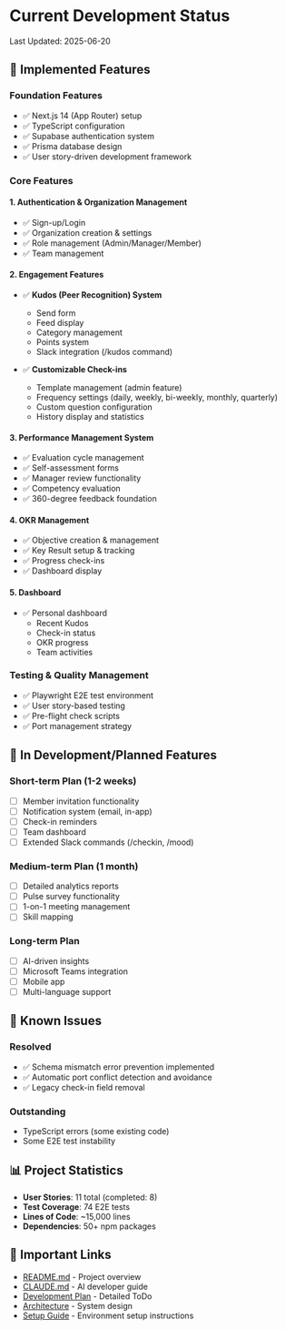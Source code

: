 # Current Development Status

Last Updated: 2025-06-20

## 🚀 Implemented Features

### Foundation Features

- ✅ Next.js 14 (App Router) setup
- ✅ TypeScript configuration
- ✅ Supabase authentication system
- ✅ Prisma database design
- ✅ User story-driven development framework

### Core Features

#### 1. Authentication & Organization Management

- ✅ Sign-up/Login
- ✅ Organization creation & settings
- ✅ Role management (Admin/Manager/Member)
- ✅ Team management

#### 2. Engagement Features

- ✅ **Kudos (Peer Recognition) System**

  - Send form
  - Feed display
  - Category management
  - Points system
  - Slack integration (/kudos command)

- ✅ **Customizable Check-ins**
  - Template management (admin feature)
  - Frequency settings (daily, weekly, bi-weekly, monthly, quarterly)
  - Custom question configuration
  - History display and statistics

#### 3. Performance Management System

- ✅ Evaluation cycle management
- ✅ Self-assessment forms
- ✅ Manager review functionality
- ✅ Competency evaluation
- ✅ 360-degree feedback foundation

#### 4. OKR Management

- ✅ Objective creation & management
- ✅ Key Result setup & tracking
- ✅ Progress check-ins
- ✅ Dashboard display

#### 5. Dashboard

- ✅ Personal dashboard
  - Recent Kudos
  - Check-in status
  - OKR progress
  - Team activities

### Testing & Quality Management

- ✅ Playwright E2E test environment
- ✅ User story-based testing
- ✅ Pre-flight check scripts
- ✅ Port management strategy

## 📝 In Development/Planned Features

### Short-term Plan (1-2 weeks)

- [ ] Member invitation functionality
- [ ] Notification system (email, in-app)
- [ ] Check-in reminders
- [ ] Team dashboard
- [ ] Extended Slack commands (/checkin, /mood)

### Medium-term Plan (1 month)

- [ ] Detailed analytics reports
- [ ] Pulse survey functionality
- [ ] 1-on-1 meeting management
- [ ] Skill mapping

### Long-term Plan

- [ ] AI-driven insights
- [ ] Microsoft Teams integration
- [ ] Mobile app
- [ ] Multi-language support

## 🐛 Known Issues

### Resolved

- ✅ Schema mismatch error prevention implemented
- ✅ Automatic port conflict detection and avoidance
- ✅ Legacy check-in field removal

### Outstanding

- TypeScript errors (some existing code)
- Some E2E test instability

## 📊 Project Statistics

- **User Stories**: 11 total (completed: 8)
- **Test Coverage**: 74 E2E tests
- **Lines of Code**: ~15,000 lines
- **Dependencies**: 50+ npm packages

## 🔗 Important Links

- [README.md](../README.md) - Project overview
- [CLAUDE.md](../CLAUDE.md) - AI developer guide
- [Development Plan](./development/plan.md) - Detailed ToDo
- [Architecture](./development/architecture.md) - System design
- [Setup Guide](./guides/setup.md) - Environment setup instructions
